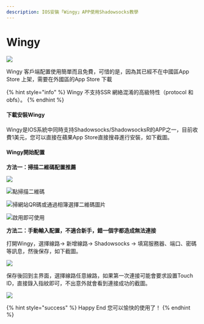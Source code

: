 ```yaml
---
description: IOS安裝「Wingy」APP使用Shadowsocks教學
---
```


# Wingy

![](../../.gitbook/assets/app_wingy.png)

Wingy 客戶端配置使用簡單而且免費，可惜的是，因為其已經不在中國區App Store 上架，需要在外國區的App Store 下載

{% hint style="info" %}
Wingy 不支持SSR 網絡混淆的高級特性（protocol 和obfs）。
{% endhint %}

#### 下載安裝Wingy

Wingy是IOS系統中同時支持Shadowsocks/ShadowsocksR的APP之一，目前收費1美元，您可以直接在蘋果App Store直接搜尋進行安裝，如下截圖。



#### Wingy開始配置

**方法一：掃描二維碼配置推薦**

![](../../.gitbook/assets/6022bcb3gy1fsqprd2vikj207s0dujrh-1.jpg)

![&#x9EDE;&#x6383;&#x63CF;&#x4E8C;&#x7DAD;&#x78BC;](../../.gitbook/assets/6022bcb3gy1fsqprlpavxj207s06b0t1-1.jpg)

![&#x6383;&#x7DB2;&#x7AD9;QR&#x78BC;&#x6216;&#x901A;&#x904E;&#x76F8;&#x7C3F;&#x9078;&#x64C7;&#x4E8C;&#x7DAD;&#x78BC;&#x5716;&#x7247;](../../.gitbook/assets/6022bcb3gy1fsqpsfk3jnj207s0du75c-1.jpg)

![&#x555F;&#x7528;&#x5373;&#x53EF;&#x4F7F;&#x7528;](../../.gitbook/assets/6022bcb3gy1fsqpsfjtcaj207s0duglr-1.jpg)

**方法二：手動輸入配置，不適合新手，錯一個字都造成無法連接**

打開Wingy，選擇線路-&gt; 新增線路-&gt; Shadowsocks -&gt; 填寫服務器、端口、密碼等訊息，然後保存，如下截圖。

![](../../.gitbook/assets/6022bcb3gy1fsqq0z6ucaj20go0j6jt2-1.jpg)

保存後回到主界面，選擇線路任意線路，如果第一次連接可能會要求設置Touch ID，直接錄入指紋即可，不出意外就會看到連接成功的截圖。

![](../../.gitbook/assets/6022bcb3gy1fsqq0z5tw0j20go0oxq4a-1.jpg)



{% hint style="success" %}
Happy End 您可以愉快的使用了！
{% endhint %}

